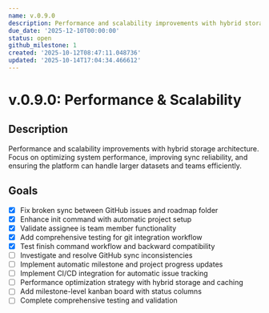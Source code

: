 ```yaml
---
name: v.0.9.0
description: Performance and scalability improvements with hybrid storage architecture
due_date: '2025-12-10T00:00:00'
status: open
github_milestone: 1
created: '2025-10-12T08:47:11.048736'
updated: '2025-10-14T17:04:34.466612'
---
```


# v.0.9.0: Performance & Scalability

## Description

Performance and scalability improvements with hybrid storage architecture. Focus on optimizing system performance, improving sync reliability, and ensuring the platform can handle larger datasets and teams efficiently.

## Goals

- [x] Fix broken sync between GitHub issues and roadmap folder
- [x] Enhance init command with automatic project setup
- [x] Validate assignee is team member functionality
- [x] Add comprehensive testing for git integration workflow
- [x] Test finish command workflow and backward compatibility
- [ ] Investigate and resolve GitHub sync inconsistencies
- [ ] Implement automatic milestone and project progress updates
- [ ] Implement CI/CD integration for automatic issue tracking
- [ ] Performance optimization strategy with hybrid storage and caching
- [ ] Add milestone-level kanban board with status columns
- [ ] Complete comprehensive testing and validation